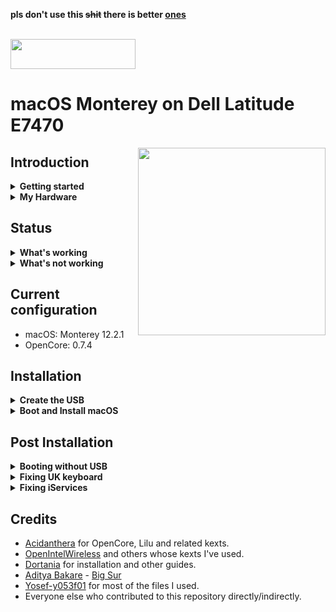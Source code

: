 **pls don't use this ~~shit~~ there is better [ones](https://osxlatitude.com/forums/topic/9179-dell-latitude-e7x70-clover-and-opencore/?do=findComment&comment=104256)**

<br>

<img src="https://github.com/acidanthera/OpenCorePkg/blob/master/Docs/Logos/OpenCore_with_text_Small.png" width="200" height="48"/>

# macOS Monterey on Dell Latitude E7470 

<img align="right" src="https://imgur.com/25u1lIk.jpg" width="300">

## Introduction

<details>  
<summary><strong>Getting started</strong></summary>
</br>

**Meet the bootloader:**

- [Why OpenCore?](https://dortania.github.io/OpenCore-Install-Guide/why-oc.html)
- [Dortania's website](https://dortania.github.io)

**Recommended tools:**

- Plist editor: [ProperTree](https://github.com/corpnewt/ProperTree)
- EFI Partition Mounting Script: [MountEFI](https://github.com/corpnewt/MountEFI)

</details>

<details>  
<summary><strong>My Hardware</strong></summary>
<br>

| Model              | Dell Latitude E7470                        |
|:-------------------|:-------------------------------------------|
| Processor          | Intel Core i5-6300U                        |
| Graphics           | Integrated Intel HD Graphics 520           |
| Memory             | 8GB 2133MHz DDR4 SODIMM (Dual channel)     |
| Display            | 14" WQHD (2560x1440) with ELAN Touchscreen |
| Storage            | Sandisk 256GB M.2 SATA SSD                 |
| WLAN + Bluetooth   | Intel Dual Band Wireless-AC 8260           |
| Camera             | 1920x1080 FHD Webcam                       |
| Fingerprint Reader | No                                         |
| Soundcard          | Realtek ALC293                             |
| Keyboard           | Backlit Keyboard                           |
| Trackpad           | ALPS Touchpad                              |

</details>

## Status

<details>  
<summary><strong>What's working</strong></summary>
</br>

- [x] Intel HD 520 Graphics **`including graphics acceleration`**
- [x] All USB ports
- [x] Internal camera
- [x] WiFi using [AirportItlwm](https://github.com/OpenIntelWireless/itlwm)
- [x] Bluetooth using [IntelBluetoothFirmware](https://github.com/OpenIntelWireless/IntelBluetoothFirmware) (without IntelBluetoothInjector.kext) and BlueToolFixup.kext from: [BrcmPatchRAM](https://github.com/acidanthera/BrcmPatchRAM)
- [x] Shutdown/Reboot/Sleep/Wake
- [x] Speakers and headphones jack
- [x] Intel Gigabit Ethernet
- [x] iMessage, FaceTime, App Store
- [x] miniDP and HDMI with digital audio passthrough (If you experience cursor lags, try turning on and off one of the displays.)
- [x] Keyboard and Trackpad (two finger vertical swipes)
- [x] DRM (Works with Google Chrome. Tested with Netflix.)
- [x] SD Card Reader using [Sinetek-rtsx](https://github.com/cholonam/Sinetek-rtsx)

</details>
<details>  
<summary><strong>What's not working</strong></summary>
</br>

- [ ] [Multitouch gestures for ALPS touchpad.](https://github.com/adityabakare/macOS-Dell-Latitude-E7470/issues/1)

</details>

## Current configuration

- macOS: Monterey 12.2.1
- OpenCore: 0.7.4

## Installation

<details>
<summary><strong>Create the USB</strong></summary>
<br>

Follow the [guide on the OpenCore documentation](https://dortania.github.io/OpenCore-Install-Guide/installer-guide/) to create a USB for installation. Choose the operating system you use to create the USB and proceed with the guide. At the end of the Create USB section, OpenCore will ask us to do additional configurations. We don't need to do any of that because the `EFI` folder in this repository provides all necessary configurations we need for installation on Dell Latitude E7470.
</details>

<details>
<summary><strong>Boot and Install macOS</strong></summary>
<br>

- Plug in the USB we created to your Dell computer
- Press the Power button to turn on our computer (if you used the Dell to create the USB, shutdown the computer first) and spam `F12` key to launch boot menu and choose your USB to boot from it
- Wait and we will see the Apple icon on a black screen with a progress bar at the bottom
- Then, we will see a menu with four options. Make sure select `Disk Utility` to partition your disk appropriately and format the partition for installing macOS into `APFS`. If you are dual booting with other operating systems, an easier way would be to partition the drive beforehand as some formats like NTFS are readonly on macOS.
- Follow the installation steps and configure the preferences to your liking
- Log in to macOS and enjoy :D

</details>

## Post Installation

<details>
<summary><strong>Booting without USB</strong></summary>
</br>

You need to plug in the installation USB created previously everytime you start macOS after shutdown. If you want to boot without the USB, follow [this guide by OpenCore](https://dortania.github.io/OpenCore-Post-Install/universal/oc2hdd.html#grabbing-opencore-off-the-usb).

</details>

<details>
<summary><strong>Fixing UK keyboard</strong></summary>
<br>

Choose layout file from [`Keyboard_Layouts`](./Keyboard_Layouts) repo directory and put it in `/Library/Keyboard Layouts` directory.
   
</details>

<details>
<summary><strong>Fixing iServices</strong></summary>

- In order to get Apple Services like App Store working, you need to generate your own SMBIOS(The included one is only for reference).

- For more information on how to do that, visit the [Dortania Guide](https://dortania.github.io/OpenCore-Post-Install/universal/iservices.html#generate-a-new-serial).

</details>

## Credits

- [Acidanthera](https://github.com/acidanthera) for OpenCore, Lilu and related kexts.
- [OpenIntelWireless](https://github.com/OpenIntelWireless) and others whose kexts I've used.
- [Dortania](https://dortania.github.io) for installation and other guides.
- [Aditya Bakare](https://github.com/adityabakare) - [Big Sur](https://github.com/adityabakare/macOS-Dell-Latitude-E7470)
- [Yosef-y053f01](https://github.com/y053f01) for most of the files I used.
- Everyone else who contributed to this repository directly/indirectly.
